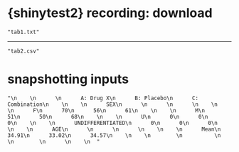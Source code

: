 # {shinytest2} recording: download

    "tab1.txt"

---

    "tab2.csv"

# snapshotting inputs

    "\n    \n      \n      A: Drug X\n      B: Placebo\n      C: Combination\n    \n    \n      SEX\n      \n      \n      \n    \n    \n      F\n      70\n      56\n      61\n    \n    \n      M\n      51\n      50\n      68\n    \n    \n      U\n      0\n      0\n      0\n    \n    \n      UNDIFFERENTIATED\n      0\n      0\n      0\n    \n    \n      AGE\n      \n      \n      \n    \n    \n      Mean\n      34.91\n      33.02\n      34.57\n    \n    \n        \n          \n        \n        \n      \n    \n  "

